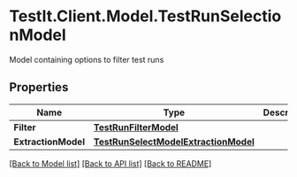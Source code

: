 # TestIt.Client.Model.TestRunSelectionModel
Model containing options to filter test runs

## Properties

Name | Type | Description | Notes
------------ | ------------- | ------------- | -------------
**Filter** | [**TestRunFilterModel**](TestRunFilterModel.md) |  | [optional] 
**ExtractionModel** | [**TestRunSelectModelExtractionModel**](TestRunSelectModelExtractionModel.md) |  | [optional] 

[[Back to Model list]](../README.md#documentation-for-models) [[Back to API list]](../README.md#documentation-for-api-endpoints) [[Back to README]](../README.md)

